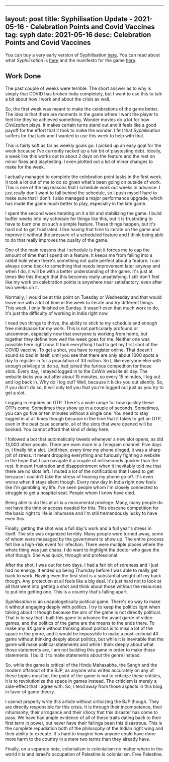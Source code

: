 
---
layout: post
title: Syphilisation Update - 2021-05-16 - Celebration Points and Covid Vaccines
tag: syph
date: 2021-05-16
desc: Celebration Points and Covid Vaccines
---


You can buy a very early version of Syphilisation [here](https://whynotgames.itch.io/nikhil-murthys-syphilisation). You can read about what *Syphilisation* is [here](/blog/syph/announce) and the manifesto for the game [here](/blog/syph/newManifesto).

## Work Done

The past couple of weeks were terrible. The short answer as to why is simply that COVID has broken India completely, but I want to use this to talk a bit about how I work and about the crisis as well.


So, the first week was meant to make the celebrations of the game better. The idea is that there are moments in the game where I want the player to feel like they've achieved something. Wonder movies do a lot for how *Civilization* plays. It makes certain turns stand out and it feels like a good payoff for the effort that it took to make the wonder. I felt that *Syphilisation* suffers for that lack and I wanted to use this week to help with that.


This is fairly soft as far as weekly goals go. I picked up an easy goal for the week because I've currently racked up a fair bit of playtesting debt. Ideally, a week like this works out to about 2 days on the feature and the rest on minor fixes and playtesting. I even plotted out a lot of minor changes to make for the week.


I actually managed to complete the celebration point tasks in the first week. It took a lot out of me to do so given what's been going on outside of work. This is one of the big reasons that I schedule work out weeks in advance. I just really don't want to fall behind the schedule, so I push myself hard to make sure that I don't. I also managed a major performance upgrade, which has made the game much better to play, especially in the late game.


I spent the second week iterating on it a bit and stabilizing the game. I build buffer weeks into my schedule for things like this, but it is frustrating to have to burn one on such a simple feature. These things happen, but it's hard not to get frustrated. I like having that time to iterate on the game and improve it without the pressure of a scheduled feature and I think being able to do that really improves the quality of the game.


One of the main reasons that I schedule is that it forces me to cap the amount of time that I spend on a feature. It keeps me from falling into a rabbit hole when there's something not quite perfect about a feature. I can always come back to something that needs improvement later anyway and when I do, it will be with a better understanding of the game. It's just at times like this though that this becomes really unsatisfying. I still don't feel like my work on celebration points is anywhere near satisfactory, even after two weeks on it.


Normally, I would be at this point on Tuesday or Wednesday and that would leave me with a lot of time in the week to iterate and try different things. This week, I only finished on Sunday. It wasn't even that much work to do, it's just the difficulty of working in India right now.


I need two things to thrive, the ability to stick to my schedule and enough free mindspace for my work. This is not particularly profound or uncommon, especially now that everyone is working from home, but together they define how well the week goes for me. Neither one was possible here right now. It took everything I had to get my first shot of the COVID vaccine. To get a shot, you have to register online. That doesn't sound so bad in itself, until you see that there are only about 1000 spots a day to register in for a population of 33 million. So I, like everyone else with enough privilege to do so, had joined the furious competition for those slots. Every day, I stayed logged in to the CoWin website all day. The website kicks you out after about 15 minutes, so every 15 minutes, I log out and log back in. Why do I log out? Well, because it kicks you out silently. So, if you don't do so, it will only tell you that you're logged out just as you try to get a slot.


Logging in requires an OTP. There's a wide range for how quickly these OTPs come. Sometimes they show up in a couple of seconds. Sometimes, you can go five or ten minutes without a single one. You need to stay logged in at all times though because in the time that it takes to get an OTP, even in the best case scenario, all of the slots that were opened will be booked. You cannot afford that kind of delay here.


I followed a bot that automatically tweets whenever a new slot opens, as did 13,000 other people. There are even more in a Telegram channel. Five days in, I finally hit a slot. Until then, every time my phone dinged, it was a sharp jolt of stress. It meant dropping everything and furiously fighting a website in the hope that I can navigate it a couple of milliseconds quicker than the rest. It meant frustration and disappointment when it inevitably told me that there are no slots left. I muted a lot of the notifications that I used to get because I couldn't take the stress of hearing my phone go off. It's even worse when it stays silent though. Every new day in India right now feels like I'm gambling my life. I've seen people whom I'm closely connected to struggle to get a hospital seat. People whom I know have died.


Being able to do this at all is a monumental privilege. Many, many people do not have the time or access needed for this. This obscene competition for the basic right to life is inhumane and I'm still tremendously lucky to have even this.


Finally, getting the shot was a full day's work and a full year's stress in itself. The site was organized terribly. Many people were turned away, some of whom were messaged by the government to show up. The entire process felt like a high-risk event for infection. There were multiple places where the whole thing was just chaos. I do want to highlight the doctor who gave the shot though. She was quick, through and professional.


After the shot, I was out for two days. I had a fair bit of soreness and I just had no energy. It ended up being Thursday before I was able to really get back to work. Having even the first shot is a substantial weight off my back though. Any protection at all feels like a big deal. It's just hard not to look at all that went into getting a shot and think about those without the resources to put into getting one. This is a country that's falling apart.


*Syphilisation* is an unapologetically political game. There's no way to make it without engaging deeply with politics. I try to keep the politics light when talking about it though because the aim of the game is not directly political. That is to say that I built this game to advance the avant garde of video games, and the politics of the game are the means to the ends there. To make any 4X game without thinking about politics is to miss a lot of the space in the genre, and it would be impossible to make a post-colonial 4X game without thinking deeply about politics, but while it is inevitable that the game will make political statements and while I think deeply about what those statements are, I am not building this game in order to make those statements. I build it to make statements about the genre instead.


So, while the game is critical of the Hindu Mahasabha, the Sangh and the modern offshoot of the BJP, as anyone who writes accurately on any of these topics must be, the point of the game is not to criticize these entities, it is to revolutionize the space in games instead. The criticism is merely a side-effect that I agree with. So, I tend away from those aspects in this blog in favor of game theory.


I cannot properly write this article without criticizing the BJP though. They are directly responsible for this crisis. It is through their incompetence, their inhumanity, their arrogance and their idiocy that this disaster has come to pass. We have had ample evidence of all of these traits dating back to their first term in power, but never have their failings been this disastrous. This is the complete repudiation both of the philosophy of the Indian right wing and their ability to execute. It's hard to imagine how anyone could have done more harm to the country in a mere two terms than they already have.


Finally, on a separate note, colonialism is colonialism no matter where in the world it is and Israel's occupation of Palestine is colonialism. Free Palestine.

